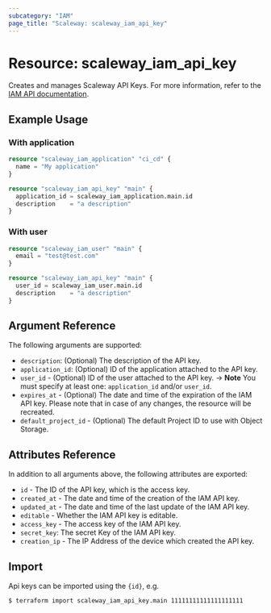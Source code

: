 ```yaml
---
subcategory: "IAM"
page_title: "Scaleway: scaleway_iam_api_key"
---
```


# Resource: scaleway_iam_api_key

Creates and manages Scaleway API Keys. For more information, refer to the [IAM API documentation](https://www.scaleway.com/en/developers/api/iam/#api-keys-3665ae).

## Example Usage

### With application

```terraform
resource "scaleway_iam_application" "ci_cd" {
  name = "My application"
}

resource "scaleway_iam_api_key" "main" {
  application_id = scaleway_iam_application.main.id
  description    = "a description"
}
```

### With user

```terraform
resource "scaleway_iam_user" "main" {
  email = "test@test.com"
}

resource "scaleway_iam_api_key" "main" {
  user_id = scaleway_iam_user.main.id
  description    = "a description"
}
```

## Argument Reference

The following arguments are supported:

- `description`: (Optional) The description of the API key.
- `application_id`: (Optional) ID of the application attached to the API key.
- `user_id` - (Optional) ID of the user attached to the API key.
  -> **Note** You must specify at least one: `application_id` and/or `user_id`.
- `expires_at` - (Optional) The date and time of the expiration of the IAM API key. Please note that in case of any changes,
  the resource will be recreated.
- `default_project_id` - (Optional) The default Project ID to use with Object Storage.

## Attributes Reference

In addition to all arguments above, the following attributes are exported:

- `id` - The ID of the API key, which is the access key.
- `created_at` - The date and time of the creation of the IAM API key.
- `updated_at` - The date and time of the last update of the IAM API key.
- `editable` - Whether the IAM API key is editable.
- `access_key` - The access key of the IAM API key.
- `secret_key`: The secret Key of the IAM API key.
- `creation_ip` - The IP Address of the device which created the API key.

## Import

Api keys can be imported using the `{id}`, e.g.

```bash
$ terraform import scaleway_iam_api_key.main 11111111111111111111
```
